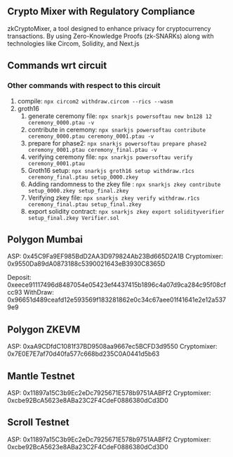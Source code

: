 ## Crypto Mixer with Regulatory Compliance

zkCryptoMixer, a tool designed to enhance privacy for cryptocurrency transactions. By using Zero-Knowledge Proofs (zk-SNARKs) along with technologies like Circom, Solidity, and Next.js

## Commands wrt circuit
### Other commands with respect to this circuit

1. compile: `npx circom2 withdraw.circom --rics --wasm`
2. groth16
    1. generate ceremony file: `npx snarkjs powersoftau new bn128 12 ceremony_0000.ptau -v`
    2. contribute in ceremony: `npx snarkjs powersoftau contribute ceremony_0000.ptau ceremony_0001.ptau -v`
    3. prepare for phase2: `npx snarkjs powersoftau prepare phase2 ceremony_0001.ptau ceremony_final.ptau -v`
    4. verifying ceremony file: `npx snarkjs powersoftau verify ceremony_0001.ptau`
    5. Groth16 setup: `npx snarkjs groth16 setup withdraw.r1cs ceremony_final.ptau setup_0000.zkey`
    6. Adding randomness to the zkey file : `npx snarkjs zkey contribute setup_0000.zkey setup_final.zkey`
    7. Verifying zkey file: `npx snarkjs zkey verify withdraw.r1cs ceremony_final.ptau setup_final.zkey`
    8. export solidity contract: `npx snarkjs zkey export solidityverifier setup_final.zkey Verifier.sol`

## Polygon Mumbai
ASP: 0x45C9Fa9EF985BdD2AA3D979824Ab23Bd665D2A1B
Cryptomixer: 0x9550Da89dA0873188c5390021643eB3930C8365D

Deposit: 0xeece91117496d8487054e05423ef4437415b1896c4a07d9ca284c95f08cfcc93
WithDraw: 0x96651d489ceafd12e593569f183281862e0c34c67aee01f41641e2e12a5379e9

## Polygon ZKEVM
ASP: 0xaA9CDfdC1081f37BD9508aa9667ec5BCFD3d9550
Cryptomixer: 0x7E0E7E7af70d40fa577c668bd235C0A0441d5b63

## Mantle Testnet
ASP: 0x11897a15C3b9Ec2eDc7925671E578b9751AABFf2
Cryptomixer: 0xcbe92BcA5623e8ABa23C2F4CdeF0886380dCd3D0

## Scroll Testnet
ASP: 0x11897a15C3b9Ec2eDc7925671E578b9751AABFf2
Cryptomixer: 0xcbe92BcA5623e8ABa23C2F4CdeF0886380dCd3D0